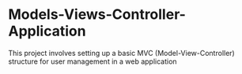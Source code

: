 # Models-Views-Controller-Application
This project involves setting up a basic MVC (Model-View-Controller) structure for user management in a web application
